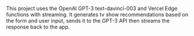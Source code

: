 This project uses the OpenAI GPT-3 text-davinci-003 and Vercel Edge functions with streaming. It generates tv show recommendations based on the form and user input, sends it to the GPT-3 API then streams the response back to the app.
